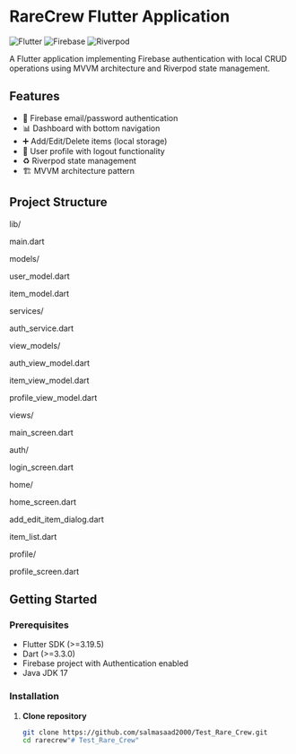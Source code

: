 # RareCrew Flutter Application

![Flutter](https://img.shields.io/badge/Flutter-3.19.5-blue)
![Firebase](https://img.shields.io/badge/Firebase-Cloud_Auth-orange)
![Riverpod](https://img.shields.io/badge/State_Management-Riverpod-green)

A Flutter application implementing Firebase authentication with local CRUD operations using MVVM architecture and Riverpod state management.

## Features

- 🔐 Firebase email/password authentication
- 📊 Dashboard with bottom navigation
- ➕ Add/Edit/Delete items (local storage)
- 👤 User profile with logout functionality
- ♻️ Riverpod state management
- 🏗️ MVVM architecture pattern

## Project Structure
lib/

 main.dart

 models/

  user_model.dart

  item_model.dart

 services/   

  auth_service.dart

 view_models/ 

  auth_view_model.dart

  item_view_model.dart

  profile_view_model.dart

 views/   

  main_screen.dart

 auth/

  login_screen.dart

 home/

  home_screen.dart

  add_edit_item_dialog.dart

  item_list.dart

 profile/

  profile_screen.dart

## Getting Started

### Prerequisites

- Flutter SDK (>=3.19.5)
- Dart (>=3.3.0)
- Firebase project with Authentication enabled
- Java JDK 17

### Installation

1. **Clone repository**
   ```bash
   git clone https://github.com/salmasaad2000/Test_Rare_Crew.git
   cd rarecrew"# Test_Rare_Crew" 
